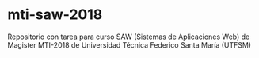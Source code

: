 # mti-saw-2018
Repositorio con tarea para curso SAW (Sistemas de Aplicaciones Web) de Magister MTI-2018 de Universidad Técnica Federico Santa María (UTFSM)
